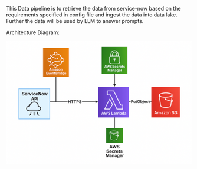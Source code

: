
This Data pipeline is to retrieve the data from service-now based on the requirements specified in config file and ingest the data into data lake. Further the data will be used by LLM to answer prompts.

Architecture Diagram:

![alt text](<Architecture Diagram.png>)